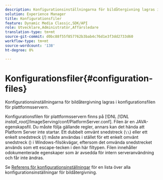 ```yaml
---
description: Konfigurationsinställningarna för bildåtergivning lagras i konfigurationsfilen för plattformsservern.
solution: Experience Manager
title: Konfigurationsfiler
feature: Dynamic Media Classic,SDK/API
role: Utvecklare,Administratör,Affärsledare
translation-type: tm+mt
source-git-commit: d0bc88f55f857762b3bab4c76d1e3f3dd2733d60
workflow-type: tm+mt
source-wordcount: '138'
ht-degree: 0%

---
```



# Konfigurationsfiler{#configuration-files}

Konfigurationsinställningarna för bildåtergivning lagras i konfigurationsfilen för plattformsservern.

Konfigurationsfilen för plattformsservern finns på [!DNL *[!DNL install_root]*/ImageServing/conf/PlatformServer.conf]. Filen är en JAVA-egenskapsfil. Du måste följa gällande regler, annars kan det hända att Platform Server inte startar. Ett dubbelt omvänt snedstreck (`\\`) eller ett enkelt snedstreck (/) måste användas i stället för ett enkelt omvänt snedstreck (\) i Windows-filsökvägar, eftersom det omvända snedstrecket används som ett escape-tecken i den här filtypen. Filen innehåller odokumenterade egenskaper som är avsedda för intern serveranvändning och får inte ändras.

Se [Referens för konfigurationsinställningar](../../../../../ir-api/server-admin/image-rendering-api-ref/c-ir-server-administration/c-ir-configuration-settings-reference/c-ir-configuration-settings-reference.md#concept-6947a512d4c94e9fb8a71b80243fee81) för en lista över alla konfigurationsinställningar för bildåtergivning.
